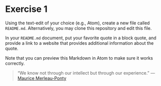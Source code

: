 # Exercise 1
Using the text-edit of your choice (e.g., Atom), create a new file called `README.md`. Alternatively, you may clone this repository and edit this file.

In your `README.md` document, put your favorite quote in a block quote, and provide a link to a website that provides additional information about the quote.

Note that you can preview this Markdown in Atom to make sure it works correctly.

>“We know not through our intellect but through our experience.”
― [Maurice Merleau-Ponty](https://plato.stanford.edu/entries/merleau-ponty/#PhenPerc)
